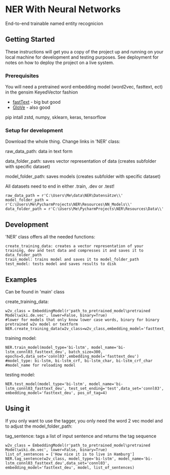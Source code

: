 # NER With Neural Networks

End-to-end trainable named entity recognicion

## Getting Started

These instructions will get you a copy of the project up and running on your local machine for development and testing purposes. See deployment for notes on how to deploy the project on a live system.

### Prerequisites

You will need a pretrained word embedding model (word2vec, fasttext, ect) in the gensim KeyedVector fashion

* [fastText](https://github.com/facebookresearch/fastText/blob/master/pretrained-vectors.md) - big but good
* [GloVe](https://nlp.stanford.edu/projects/glove/) - also good


pip intall zstd, numpy, sklearn, keras, tensorflow


### Setup for development

Download the whole thing. 
Change links in 'NER' class: 

raw_data_path: data in text form

data_folder_path: saves vector representation of data (creates subfolder with specific dataset)

model_folder_path: saves models (creates subfolder with specific dataset)

All datasets need to end in either .train, .dev or .test!


```
raw_data_path = r'C:\Users\Me\data\NER\Datensätze\\'
model_folder_path = r'C:\Users\Me\PycharmProjects\NER\Resources\NN_Models\\'
data_folder_path = r'C:\Users\Me\PycharmProjects\NER\Resources\Data\\'
```

## Development

'NER' class offers all the needed functions:

```
create_training_data: creates a vector representation of your training, dev and test data and compresses it and saves it to data_folder_path
train_model: trains model and saves it to model_folder_path
test_model: tests model and saves results to disk
```

## Examples
Can be found in 'main' class

create_training_data:
```
w2v_class = EmbeddingModel(r'path_to_pretrained_model\pretrained Model\wiki.de.vec', lower=False, binary=True)
#lower for models that only know lower case words, binary for binary pretrained w2v model or textform
NER.create_training_data(w2v_class=w2v_class,embedding_model='fasttext_deu',data_set='connl03',language='deu',pos_of_tag=4)
```

training model:
```
NER.train_model(model_type='bi-lstm', model_name='bi-lstm_connl03_fasttext_deu', batch_size=300, epochs=5,data_set='connl03',embedding_model='fasttext_deu')
#model_type: bi-lstm, bi-lstm_crf, bi-lstm_char, bi-lstm_crf_char
#model_name for reloading model
```

testing model:
```
NER.test_model(model_type='bi-lstm', model_name='bi-lstm_connl03_fasttext_deu', test_set_ending='test',data_set='connl03', embedding_model='fasttext_deu', pos_of_tag=4)
```

## Using it

If you only want to use the tagger, you only need the word 2 vec model and to adjust the model_folder_path:

tag_sentence: tags a list of input sentence and returns the tag sequence

```
w2v_class = EmbeddingModel(r'path_to_pretrained_model\pretrained Model\wiki.de.vec', lower=False, binary=True)
list_of_sentences = ['How nice it is to live in Hamburg']
NER.tag_sentence(w2v_class, model_type='bi-lstm', model_name='bi-lstm_connl03_fasttext_deu',data_set='connl03', embedding_model='fasttext_deu', model, list_of_sentences)

```

